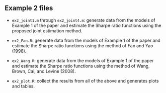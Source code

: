 ## Example 2 files

* `ex2_joint1.m` through `ex2_joint4.m`: generate data from the models of Example 1 of the paper and estimate the Sharpe ratio functions using the proposed joint estimation method.

* `ex2_Fan.R`: generate data from the models of Example 1 of the paper and estimate the Sharpe ratio functions using the method of Fan and Yao (1998).

* `ex2_Wang.R`: generate data from the models of Example 1 of the paper and estimate the Sharpe ratio functions using the method of Wang, Brown, Cai, and Levine (2008).

* `ex2_plot.R`: collect the results from all of the above and generates plots and tables.

